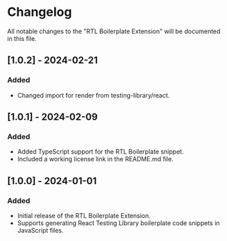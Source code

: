 # Changelog

All notable changes to the "RTL Boilerplate Extension" will be documented in this file.

## [1.0.2] - 2024-02-21

### Added

- Changed import for render from testing-library/react.

## [1.0.1] - 2024-02-09

### Added

- Added TypeScript support for the RTL Boilerplate snippet.
- Included a working license link in the README.md file.

## [1.0.0] - 2024-01-01

### Added

- Initial release of the RTL Boilerplate Extension.
- Supports generating React Testing Library boilerplate code snippets in JavaScript files.
